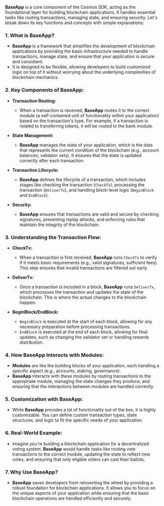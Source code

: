 **BaseApp** is a core component of the Cosmos SDK, acting as the foundational layer for building blockchain applications. It handles essential tasks like routing transactions, managing state, and ensuring security. Let's break down its key functions and concepts with simple explanations:

### 1\. **What is BaseApp?**

-   **BaseApp** is a framework that simplifies the development of blockchain applications by providing the basic infrastructure needed to handle transactions, manage state, and ensure that your application is secure and consistent.
-   It is designed to be flexible, allowing developers to build customized logic on top of it without worrying about the underlying complexities of blockchain mechanics.

### 2\. **Key Components of BaseApp:**

-   **Transaction Routing:**

    -   When a transaction is received, **BaseApp** routes it to the correct module (a self-contained unit of functionality within your application) based on the transaction's type. For example, if a transaction is related to transferring tokens, it will be routed to the bank module.
-   **State Management:**

    -   **BaseApp** manages the state of your application, which is the data that represents the current condition of the blockchain (e.g., account balances, validator sets). It ensures that the state is updated correctly after each transaction.
-   **Transaction Lifecycle:**

    -   **BaseApp** defines the lifecycle of a transaction, which includes stages like checking the transaction (`CheckTx`), processing the transaction (`DeliverTx`), and handling block-level logic (`BeginBlock` and `EndBlock`).
-   **Security:**

    -   **BaseApp** ensures that transactions are valid and secure by checking signatures, preventing replay attacks, and enforcing rules that maintain the integrity of the blockchain.

### 3\. **Understanding the Transaction Flow:**

-   **CheckTx:**

    -   When a transaction is first received, **BaseApp** runs `CheckTx` to verify if it meets basic requirements (e.g., valid signatures, sufficient fees). This step ensures that invalid transactions are filtered out early.
-   **DeliverTx:**

    -   Once a transaction is included in a block, **BaseApp** runs `DeliverTx`, which processes the transaction and updates the state of the blockchain. This is where the actual changes to the blockchain happen.
-   **BeginBlock/EndBlock:**

    -   `BeginBlock` is executed at the start of each block, allowing for any necessary preparation before processing transactions.
    -   `EndBlock` is executed at the end of each block, allowing for final updates, such as changing the validator set or handling rewards distribution.

### 4\. **How BaseApp Interacts with Modules:**

-   **Modules** are like the building blocks of your application, each handling a specific aspect (e.g., accounts, staking, governance).
-   **BaseApp** interacts with these modules by routing transactions to the appropriate module, managing the state changes they produce, and ensuring that the interactions between modules are handled correctly.

### 5\. **Customization with BaseApp:**

-   While **BaseApp** provides a lot of functionality out of the box, it is highly customizable. You can define custom transaction types, state structures, and logic to fit the specific needs of your application.

### 6\. **Real-World Example:**

-   Imagine you're building a blockchain application for a decentralized voting system. **BaseApp** would handle tasks like routing vote transactions to the correct module, updating the state to reflect new votes, and ensuring that only eligible voters can cast their ballots.

### 7\. **Why Use BaseApp?**

-   **BaseApp** saves developers from reinventing the wheel by providing a robust foundation for blockchain applications. It allows you to focus on the unique aspects of your application while ensuring that the basic blockchain operations are handled efficiently and securely.